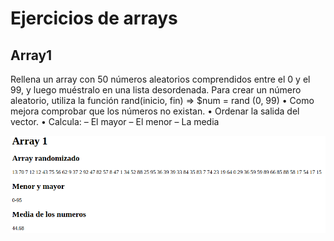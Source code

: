 <h1>Ejercicios de arrays</h1>

<h2>Array1</h2>
<p>Rellena un array con 50 números aleatorios comprendidos entre el 0 y el 99, y luego muéstralo en una
lista desordenada. Para crear un número aleatorio, utiliza la función rand(inicio, fin) => $num = rand
(0, 99)
• Como mejora comprobar que los números no existan.
• Ordenar la salida del vector.
• Calcula:
– El mayor
– El menor
– La media
</p>

<img src="./imagenes/2024-10-17_17-18.png" alt="">